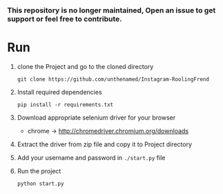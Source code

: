 ### This repository is no longer maintained, Open an issue to get support or feel free to contribute.


# Run
1. clone the Project and go to the cloned directory
    ```
    git clone https://github.com/unthenamed/Instagram-RoolingFrend
    ```
2. Install required dependencies
    ```
    pip install -r requirements.txt
    ```
3. Download appropriate selenium driver for your browser
    - chrome -> http://chromedriver.chromium.org/downloads

4. Extract the driver from zip file and copy it to Project directory

5. Add your username and password in `./start.py` file

6. Run the project
    ```
    python start.py
    ```
